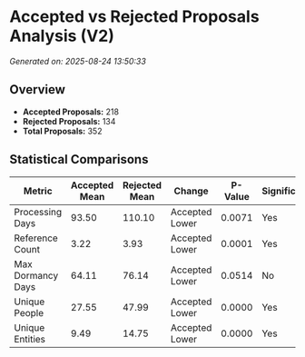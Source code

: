 # Accepted vs Rejected Proposals Analysis (V2)

*Generated on: 2025-08-24 13:50:33*

## Overview

- **Accepted Proposals:** 218
- **Rejected Proposals:** 134
- **Total Proposals:** 352

## Statistical Comparisons

| Metric | Accepted Mean | Rejected Mean | Change | P-Value | Significant |
|--------|---------------|---------------|--------|---------|-------------|
| Processing Days | 93.50 | 110.10 | Accepted Lower | 0.0071 | Yes |
| Reference Count | 3.22 | 3.93 | Accepted Lower | 0.0001 | Yes |
| Max Dormancy Days | 64.11 | 76.14 | Accepted Lower | 0.0514 | No |
| Unique People | 27.55 | 47.99 | Accepted Lower | 0.0000 | Yes |
| Unique Entities | 9.49 | 14.75 | Accepted Lower | 0.0000 | Yes |
